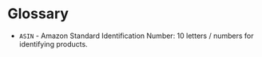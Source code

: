 # Glossary

* `ASIN` - Amazon Standard Identification Number: 10 letters / numbers for identifying products.